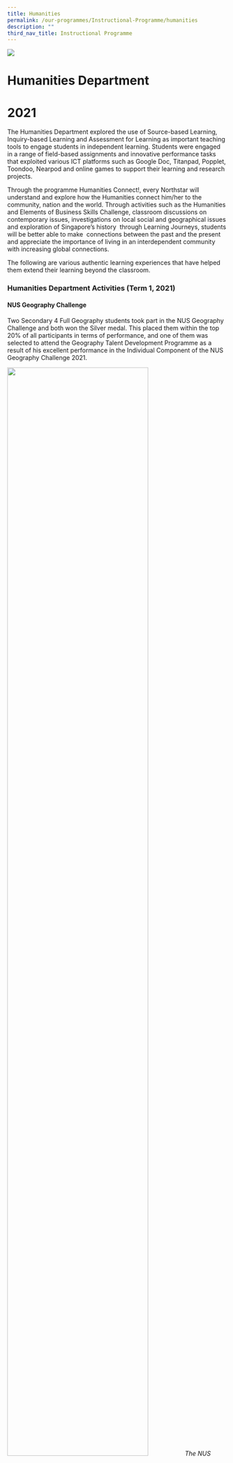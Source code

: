 ```yaml
---
title: Humanities
permalink: /our-programmes/Instructional-Programme/humanities
description: ""
third_nav_title: Instructional Programme
---
```

![](/images/HUMANITIES.jpg)
# Humanities Department
# 2021

The Humanities Department explored the use of Source-based Learning, Inquiry-based Learning and Assessment for Learning as important teaching tools to engage students in independent learning. Students were engaged in a range of field-based assignments and innovative performance tasks that exploited various ICT platforms such as Google Doc, Titanpad, Popplet, Toondoo, Nearpod and online games to support their learning and research projects. 

  

Through the programme Humanities Connect!, every Northstar will understand and explore how the Humanities connect him/her to the community, nation and the world. Through activities such as the Humanities and Elements of Business Skills Challenge, classroom discussions on contemporary issues, investigations on local social and geographical issues and exploration of Singapore’s history  through Learning Journeys, students will be better able to make  connections between the past and the present and appreciate the importance of living in an interdependent community with increasing global connections. 

  

The following are various authentic learning experiences that have helped them extend their learning beyond the classroom.

  

### Humanities Department Activities (Term 1, 2021)

#### NUS Geography Challenge

Two Secondary 4 Full Geography students took part in the NUS Geography Challenge and both won the Silver medal. This placed them within the top 20% of all participants in terms of performance, and one of them was selected to attend the Geography Talent Development Programme as a result of his excellent performance in the Individual Component of the NUS Geography Challenge 2021.

<img src="/images/The%20NUS%20Geography%20Challenge%20team%202021.jpg" 
     style="width:80%">
*The NUS Geography Challenge team 2021*

![](/images/The%20team%20working%20on%20their%20team%20component%20round%20in%20the%20computer%20lab.jpg)
*The team working on their team component round in the computer lab*

### Humanities Department Activities (Term 2, 2021)

#### Humanities Challenge

The Humanities Challenge was carried out on 29th March, with selected teams comprising Lower Secondary students being tasked to complete Kahoot! quizzes, riddles, Mindquest and Pyramid games at various stations on key historical landmarks or geographical features of ASEAN countries. These learning experiences provided opportunities for students to collaborate whilst applying their skills and content knowledge  across various Humanities subjects.

![](/images/Lower%20Secondary%20students%20accessing%20websites%20to%20research%20for%20answers%20on%20ASEAN%20countries.jpg)
*Lower Secondary students accessing websites to research for answers on ASEAN countries*

![](/images/Lower%20Secondary%20students%20receiving%20quiz%20instructions.jpg)
*Lower Secondary students receiving quiz instructions*

#### Secondary 2 Cohort Learning Journey (LJ) to the National Museum of Singapore and Kranji War Memorial   

All Secondary 2 students participated in an integrated Humanities and CCE Learning Journey to the National Museum of Singapore in March and April. Their learning experiences on the use of artefacts to understand the history and culture of Singapore were enhanced through the pre-LJ and post-LJ segments that were conducted as part of the CCE lesson package. The journey ended with a ceremony at the Kranji War Memorial where students had a memorable experience in commemorating the war heroes who had sacrificed their lives during World War II.

![](/images/Copy%20of%20Laying%20a%20wreath%20of%20poppies%20in%20honour%20of%20those%20who%20died%20in%20World%20War%20II.jpg)
*Laying a wreath of poppies in honour of those who died in World War II*

![](/images/Secondary%202%20students%20in%20front%20of%20exhibit%20of%20tank%20used%20during%20the%20Japanese%20Invasion%20of%20Singapore.jpg)
*Secondary 2 students in front of exhibit of tank used during the Japanese Invasion of Singapore*

![](/images/Copy%20of%20Secondary%202%20students%20learning%20about%20life%20in%20schools%20in%20early%20Singapore.jpg)
*Secondary 2 students learning about life in schools in early Singapore*

#### Secondary 1 Virtual Rainforest Tour

On 17th May 2021, the Secondary 1 Express and Normal (Academic) students participated in a Tropical Rainforest Virtual Field Trip. During the session, students were engaged through a series of 360° virtual tours and video narrations about tropical rainforests in Singapore at three locations -  Singapore Quarry, Bukit Timah Nature Reserve and the Singapore Botanic Gardens. By completing various tasks in their activity booklets and a quiz, this authentic and immersive learning experience enabled students to apply the Geographical Investigation skills they have acquired during Geography lessons and draw linkages between theoretical knowledge and the real-world physical environment.

![](/images/students%20engaged%20in%20completing%20their%20worksheets%20based%20on%20their%20Geography%20Virtual%20LJ.jpg)
 *Students completing their tasks as part of the Geography Virtual Learning Journey*
![](/images/Secondary%201%20students%20engaged%20in%20learning%20about%20water%20resources%20and%20the%20rainforest.jpg)
*Students learning about water resources and the rainforest*

### Humanities Department Activities (Term 4, 2021)

#### Secondary 1NT Social Studies Virtual Learning Journey

As part of the year-end post-examination  programme, the Secondary 1 Normal (Technical) students participated in a Social Studies Virtual Learning Journey to learn about the importance of appreciating cultural diversity in Singapore as well as Singapore's historical and cultural heritage.

![](/images/Students%20engaged%20in%20playing%20the%20traditional%20game%20of%20Pick-Up%20Sticks%201.jpg)
![](/images/Students%20playing%20the%20traditional%20game%20of%20Five%20Stones.jpg)
*Students engaged in playing traditional games*

#### Historical Scene Investigation (HSI) Challenge  

4 students from a Secondary 1 Express Class won the Silver Award in the Historical Scene Investigation (HSI) Challenge jointly organised by MOE CPPD and NLB. Based on the theme  “Popularisation of Wildlife Trade in Singapore from 1819-1945”, the team submitted a video-clip based on online research and analysis of the issue.

![](/images/Screenshot%20of%20the%20video%20entry%20for%20Historical%20Scene%20Investigation%20Challenge%202021.jpg)
*Screenshot of video entry for Historical Scene Investigation*

### Staff Development

3 of our Humanities  teachers conducted a Teacher-led Workshop titled ‘Deepening Understanding in the Humanities through Card Games’ via video conferencing on 25 March 2021.

# 2020 
![](/images/Humanities%20.jpg)
# Humanities Department


The Humanities Department explores the use of Source-based learning, Inquiry-based learning and Assessment for Learning as important teaching tools to engage students in independent learning. Students are engaged in a range of field-based assignments and innovative performance tasks that exploit various ICT platforms such as google docs, titanpad, popplet, toondoo, nearpod and online games to support their learning and research projects. 

  

Through the programme Humanities Connect!, every North Star will understand and explore how the Humanities connects him/her to the community, nation and the world. Through activities such as the Humanities and Elements of Business Skills (EBS) Challenge, classroom discussions on contemporary issues, investigations on local social and geographical issues and exploration of the past through local learning journeys, students will be able to see the connection between the past and the present and appreciate the importance of living in an interdependent community with increasing global connections. 

  

The following are various authentic learning experiences that have helped our North Stars extend their learning beyond the classroom.

  

### Humanities Department Activities (Term 1, 2020)

#### EBS Challenge

The EBS Challenge, which was held on 3rd March, is an annual event where our Secondary 3 Normal (Technical) students are given the opportunity to plan and organise meaningful and engaging activities at various game stations to enable the Secondary 2 Normal (Technical) students to understand more about EBS. The Secondary 2 students learn about some prominent Singaporean entrepreneurs through interactive games and quizzes as well as gain knowledge about local tourist attractions and financial concepts. Additionally, the students also leverage on the SLS online platform to provide answers to quiz questions as they move from one game station to the next. The experience has also allowed our students to develop critical problem solving skills as well as sharpen their communication skills.

<img src="/images/Photo%201.jpg" 
     style="width:60%">
*A student preparing a life-sized game board for the EBS Challenge*

![](/images/Photo%202.jpg)
*Our Secondary 2 Normal (Technical) students visiting the different booths helmed by their seniors*

![](/images/Photo%203.jpg)
*For this task, students had to match famous Singapore businesses to their founders*

![](/images/Photo%204.jpg)
*Laptops and iPads were used at different stations to complement students’ learning, with their reflections done on the SLS portal*

### Humanities Department Activities (Term 2, 2020)

#### NUS Geography Challenge

This year, the whole cohort of Secondary 1 Express and Normal (Academic) students took part in the Lower Secondary Humanities Challenge via the SLS platform. Through this activity, students were engaged in authentic tasks and activities such as answering quiz questions and solving riddles related to key historical landmarks and geographical features of ASEAN countries. This made learning relevant and authentic as it provided the students an opportunity to apply their learning across different contexts. 

A team selected from our inaugural batch of Pure Geography students took part in the National University (NUS) Geography Challenge that was jointly organised by the NUS Department of Geography and the NUS Geographical Society, with support from the Ministry Of Education (MOE). Based on the theme ‘Operation Climate Change: Time for Action’, the team created a poster to highlight how individuals could play a part in combating climate change through adopting a sustainable lifestyle as well as came up with a quiz on Geography topics curated from the International Geography Olympiad syllabus. Two members of the team from Secondary 4E4 attained the Silver and Bronze medals respectively, with one of them being invited to take part in the 2021 Geography Talent Development Programme (TDP).

![](/images/Photo%201%201.jpg)
*A photo of the team -from left: Wee Kai Jie, Bryan (4E4), Nur Azimah Binte Mohamad Idrus (4E4),Tee Hong Xun (4E4),and Teo Wen Xuan Nicole (4E4)*

### Missing Pic
*In clockwise direction: Azimah restyled an old pair of denim jeans into a fashionable tote bag for school; Hong Xun attended a reunion dinner with a set of clothing that he swapped with a schoolmate; Nicole turned an empty milk carton into a petite coin purse for her sister; Nicole shopped for a pencil case that had been repurposed from a pair of sneakers; Bryan stitched his dad’s unwanted shirt into a trendy book cover to protect his classmate’s exercise book from daily wear and tear*

Several teams from the Secondary 3 Pure Geography class took part in the SG75: Our Singapore Competition with the theme ‘Sustainability: Fighting Climate Crisis as a Community’. Marcus from 3E2 came in second place for his innovative video on the fight against climate crisis in the Dynamic Presentation Category (Animation & Video).

<img src="/images/Photo%202%201.jpg" 
     style="width:60%">
*Marcus posing with his medal, certificate and gift voucher*

### Humanities Department Activities (Term 4, 2020)

#### Historical Scene Investigation Challenge

A team of four Secondary 2 students took part in the Historical Scene Investigation Challenge 2020 jointly organised by National Library Board and MOE CPDD Humanities branch. The circuit breaker measures also meant that the teacher mentors could only host a few face-to-face sessions with the students. Despite this, our students were able to work independently on their research project based on data collected over one and a half months and creatively produced a poster that enabled the team to clinch the Overall Champion award.

![](/images/Students%20%20teacher-mentors%20for%20HSI%20Challenge.jpg)
*Students and teacher-mentors for HSI Challenge*

![](/images/Vice-Principal%20Mr%20Sukhdev%20Singh%20receiving%20the%20HSI%20National%20Champion%20Trophy%20from%20the%20organiser.jpg)
*Vice-Principal, Mr Sukhdev Singh, receiving the HSI National Champion Trophy from the organiser*

![](/images/The%20team%20with%20their%20certificates%20and%20vouchers.jpg)
*The team with their certificates and vouchers*

### Staff Development

In light of COVID-19, an in-house sharing session was conducted for the Humanities Department teachers on the design of home-based learning lessons.  With the support of the Geography Unit from CPPD, our Geography teachers shared assessment feedback strategies specifically for our graduating cohort. 

The department’s Social Studies and Geography teams also won the Commendation Award in the MOE Innergy (Schools) Award 2020 for their project entitled \`Deepening Conceptual Understanding in the Humanities through Card Games’. Additionally, our EBS team also attained the Commendation Award for their project entitled \`Enhancing Learning of Concepts and Values in EBS the Authentic Way’.